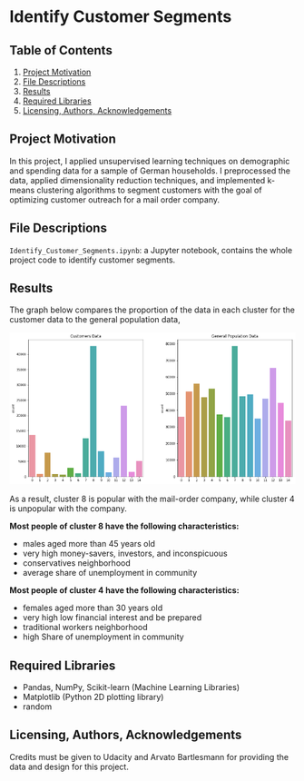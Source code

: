 # Identify Customer Segments

## Table of Contents

1. [Project Motivation](#motivation)
2. [File Descriptions](#files)
3. [Results](#results)
4. [Required Libraries](#libraries)
5. [Licensing, Authors, Acknowledgements](#acknowledgements)


## Project Motivation <a name="motivation"></a>

In this project, I applied unsupervised learning techniques on demographic 
and spending data for a sample of German households. 
I preprocessed the data, applied dimensionality reduction techniques, and 
implemented k-means clustering algorithms to segment customers with the goal of optimizing customer outreach for a mail order company.

## File Descriptions <a name="files"></a>
`Identify_Customer_Segments.ipynb`: a Jupyter notebook, contains the whole project code to identify customer segments.

## Results <a name="results"></a>
The graph below compares the proportion of the data in each cluster for the customer data to the general population data,

![the proportion of the data in each cluster for the customer data to the general population data](clusters_graph.png)

 As a result, cluster 8 is popular with the mail-order company, while cluster 4 is unpopular with the company. 
 
**Most people of cluster 8 have the following characteristics:**
- males aged more than 45 years old
- very high money-savers, investors, and inconspicuous
- conservatives neighborhood
- average share of unemployment in community

**Most people of cluster 4 have the following characteristics:**
- females aged more than 30 years old
- very high low financial interest and be prepared
- traditional workers neighborhood
- high Share of unemployment in community


## Required Libraries <a name="libraries"></a>

- Pandas, NumPy, Scikit-learn (Machine Learning Libraries)
- Matplotlib (Python 2D plotting library)
- random


## Licensing, Authors, Acknowledgements <a name="acknowledgements"></a>
Credits must be given to Udacity and Arvato Bartlesmann for providing the data and design for this project.
